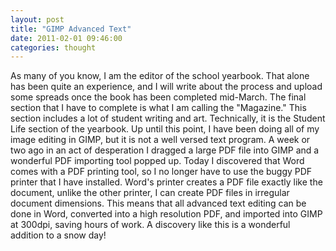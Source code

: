 ```yaml
---
layout: post
title: "GIMP Advanced Text"
date: 2011-02-01 09:46:00
categories: thought
---
```

As many of you know, I am the editor of the school yearbook. That alone has been quite an experience, and I will write about the process and upload some spreads once the book has been completed mid-March. The final section that I have to complete is what I am calling the "Magazine." This section includes a lot of student writing and art. Technically, it is the Student Life section of the yearbook. Up until this point, I have been doing all of my image editing in GIMP, but it is not a well versed text program. A week or two ago in an act of desperation I dragged a large PDF file into GIMP and a wonderful PDF importing tool popped up. Today I discovered that Word comes with a PDF printing tool, so I no longer have to use the buggy PDF printer that I have installed. Word's printer creates a PDF file exactly like the document, unlike the other printer, I can create PDF files in irregular document dimensions. This means that all advanced text editing can be done in Word, converted into a high resolution PDF, and imported into GIMP at 300dpi, saving hours of work. A discovery like this is a wonderful addition to a snow day!
